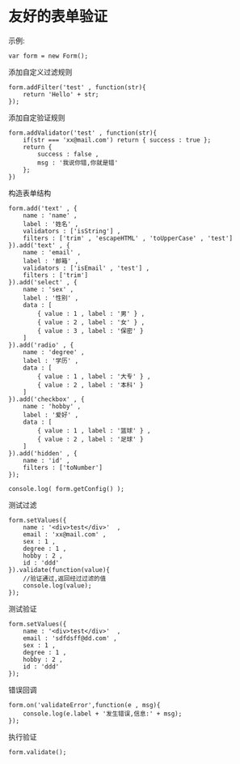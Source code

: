 友好的表单验证
=============

示例:

    var form = new Form();

添加自定义过滤规则

    form.addFilter('test' , function(str){
        return 'Hello' + str;
    });

添加自定验证规则

    form.addValidator('test' , function(str){
        if(str === 'xx@mail.com') return { success : true };
        return {
            success : false ,
            msg : '我说你错,你就是错'
        };
    })

构造表单结构

    form.add('text' , {
        name : 'name' ,
        label : '姓名' ,
        validators : ['isString'] ,
        filters : ['trim' , 'escapeHTML' , 'toUpperCase' , 'test']
    }).add('text' , {
        name : 'email' ,
        label : '邮箱' ,
        validators : ['isEmail' , 'test'] ,
        filters : ['trim']
    }).add('select' , {
        name : 'sex' ,
        label : '性别' ,
        data : [
            { value : 1 , label : '男' } ,
            { value : 2 , label : '女' } ,
            { value : 3 , label : '保密' }
        ]
    }).add('radio' , {
        name : 'degree' ,
        label : '学历' ,
        data : [
            { value : 1 , label : '大专' } ,
            { value : 2 , label : '本科' } 
        ]
    }).add('checkbox' , {
        name : 'hobby' ,
        label : '爱好' ,
        data : [
            { value : 1 , label : '篮球' } ,
            { value : 2 , label : '足球' } 
        ]
    }).add('hidden' , {
        name : 'id' ,
        filters : ['toNumber'] 
    });

    console.log( form.getConfig() );


测试过滤

    form.setValues({
        name : '<div>test</div>'  ,
        email : 'xx@mail.com' ,
        sex : 1 ,
        degree : 1 ,
        hobby : 2 ,
        id : 'ddd'
    }).validate(function(value){
        //验证通过,返回经过过滤的值
        console.log(value);
    });

测试验证

    form.setValues({
        name : '<div>test</div>'  ,
        email : 'sdfdsff@dd.com' ,
        sex : 1 ,
        degree : 1 ,
        hobby : 2 ,
        id : 'ddd'
    });

错误回调

    form.on('validateError',function(e , msg){
        console.log(e.label + '发生错误,信息:' + msg);
    });

执行验证

    form.validate();
